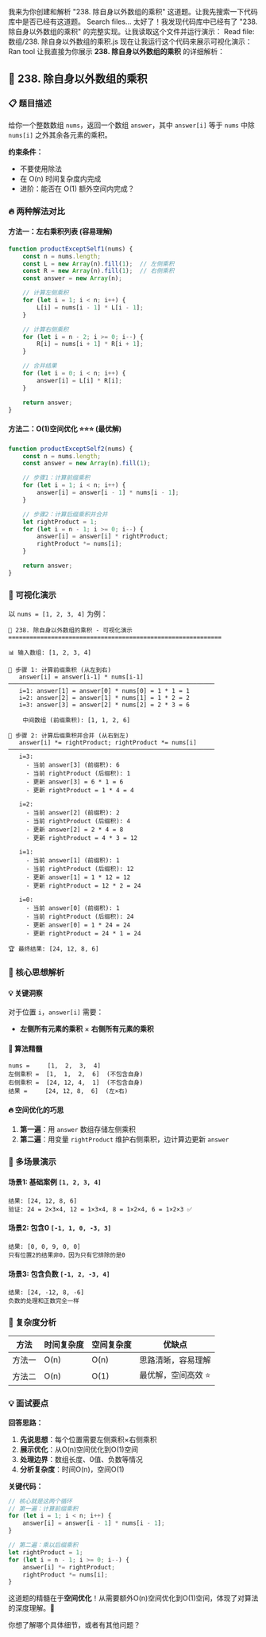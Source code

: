 我来为你创建和解析 "238. 除自身以外数组的乘积" 这道题。让我先搜索一下代码库中是否已经有这道题。
Search files...
太好了！我发现代码库中已经有了 "238. 除自身以外数组的乘积" 的完整实现。让我读取这个文件并运行演示：
Read file: 数组/238. 除自身以外数组的乘积.js
现在让我运行这个代码来展示可视化演示：
Ran tool
让我直接为你展示 **238. 除自身以外数组的乘积** 的详细解析：

## 🎯 238. 除自身以外数组的乘积

### 📋 题目描述
给你一个整数数组 `nums`，返回一个数组 `answer`，其中 `answer[i]` 等于 `nums` 中除 `nums[i]` 之外其余各元素的乘积。

**约束条件：**
- 不要使用除法
- 在 O(n) 时间复杂度内完成
- 进阶：能否在 O(1) 额外空间内完成？

### 🔥 两种解法对比

#### 方法一：左右乘积列表 (容易理解)
```javascript
function productExceptSelf1(nums) {
    const n = nums.length;
    const L = new Array(n).fill(1);  // 左侧乘积
    const R = new Array(n).fill(1);  // 右侧乘积
    const answer = new Array(n);

    // 计算左侧乘积
    for (let i = 1; i < n; i++) {
        L[i] = nums[i - 1] * L[i - 1];
    }

    // 计算右侧乘积
    for (let i = n - 2; i >= 0; i--) {
        R[i] = nums[i + 1] * R[i + 1];
    }

    // 合并结果
    for (let i = 0; i < n; i++) {
        answer[i] = L[i] * R[i];
    }

    return answer;
}
```

#### 方法二：O(1)空间优化 ⭐⭐⭐ (最优解)
```javascript
function productExceptSelf2(nums) {
    const n = nums.length;
    const answer = new Array(n).fill(1);

    // 步骤1：计算前缀乘积
    for (let i = 1; i < n; i++) {
        answer[i] = answer[i - 1] * nums[i - 1];
    }

    // 步骤2：计算后缀乘积并合并
    let rightProduct = 1;
    for (let i = n - 1; i >= 0; i--) {
        answer[i] = answer[i] * rightProduct;
        rightProduct *= nums[i];
    }

    return answer;
}
```

### 🎨 可视化演示

以 `nums = [1, 2, 3, 4]` 为例：

```
🎨 238. 除自身以外数组的乘积 - 可视化演示
============================================================

📊 输入数组: [1, 2, 3, 4]

🔵 步骤 1: 计算前缀乘积 (从左到右)
   answer[i] = answer[i-1] * nums[i-1]
──────────────────────────────────────────────────────────
   i=1: answer[1] = answer[0] * nums[0] = 1 * 1 = 1
   i=2: answer[2] = answer[1] * nums[1] = 1 * 2 = 2  
   i=3: answer[3] = answer[2] * nums[2] = 2 * 3 = 6

    中间数组 (前缀乘积): [1, 1, 2, 6]

🔴 步骤 2: 计算后缀乘积并合并 (从右到左)
   answer[i] *= rightProduct; rightProduct *= nums[i]
──────────────────────────────────────────────────────────
   i=3:
     - 当前 answer[3] (前缀积): 6
     - 当前 rightProduct (后缀积): 1
     - 更新 answer[3] = 6 * 1 = 6
     - 更新 rightProduct = 1 * 4 = 4

   i=2:
     - 当前 answer[2] (前缀积): 2
     - 当前 rightProduct (后缀积): 4
     - 更新 answer[2] = 2 * 4 = 8
     - 更新 rightProduct = 4 * 3 = 12

   i=1:
     - 当前 answer[1] (前缀积): 1
     - 当前 rightProduct (后缀积): 12
     - 更新 answer[1] = 1 * 12 = 12
     - 更新 rightProduct = 12 * 2 = 24

   i=0:
     - 当前 answer[0] (前缀积): 1
     - 当前 rightProduct (后缀积): 24
     - 更新 answer[0] = 1 * 24 = 24
     - 更新 rightProduct = 24 * 1 = 24

🏆 最终结果: [24, 12, 8, 6]
```

### 🧠 核心思想解析

#### 💡 关键洞察
对于位置 `i`，`answer[i]` 需要：
- **左侧所有元素的乘积** × **右侧所有元素的乘积**

#### 🎯 算法精髓
```
nums =     [1,  2,  3,  4]
左侧乘积 =  [1,  1,  2,  6]  (不包含自身)
右侧乘积 =  [24, 12, 4,  1]  (不包含自身)
结果 =     [24, 12, 8,  6]  (左×右)
```

#### 🔥 空间优化的巧思
1. **第一遍**：用 `answer` 数组存储左侧乘积
2. **第二遍**：用变量 `rightProduct` 维护右侧乘积，边计算边更新 `answer`

### 🎪 多场景演示

#### 场景1: 基础案例 `[1, 2, 3, 4]`
```
结果: [24, 12, 8, 6]
验证: 24 = 2×3×4, 12 = 1×3×4, 8 = 1×2×4, 6 = 1×2×3 ✅
```

#### 场景2: 包含0 `[-1, 1, 0, -3, 3]`
```
结果: [0, 0, 9, 0, 0]
只有位置2的结果非0，因为只有它排除的是0
```

#### 场景3: 包含负数 `[-1, 2, -3, 4]`
```
结果: [24, -12, 8, -6]
负数的处理和正数完全一样
```

### 🔬 复杂度分析

| 方法 | 时间复杂度 | 空间复杂度 | 优缺点 |
|------|------------|------------|---------|
| 方法一 | O(n) | O(n) | 思路清晰，容易理解 |
| 方法二 | O(n) | O(1) | 最优解，空间高效 ⭐ |

### 💡 面试要点

**回答思路：**
1. **先说思想**：每个位置需要左侧乘积×右侧乘积
2. **展示优化**：从O(n)空间优化到O(1)空间
3. **处理边界**：数组长度、0值、负数等情况
4. **分析复杂度**：时间O(n)，空间O(1)

**关键代码：**
```javascript
// 核心就是这两个循环
// 第一遍：计算前缀乘积
for (let i = 1; i < n; i++) {
    answer[i] = answer[i - 1] * nums[i - 1];
}

// 第二遍：乘以后缀乘积
let rightProduct = 1;
for (let i = n - 1; i >= 0; i--) {
    answer[i] *= rightProduct;
    rightProduct *= nums[i];
}
```

这道题的精髓在于**空间优化**！从需要额外O(n)空间优化到O(1)空间，体现了对算法的深度理解。🎯

你想了解哪个具体细节，或者有其他问题？